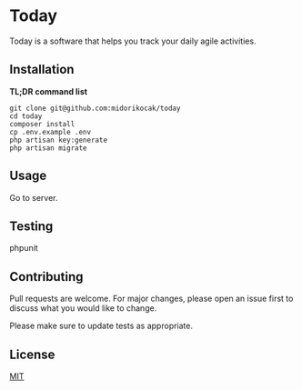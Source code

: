 # Today

Today is a software that helps you track your daily agile activities.

## Installation

**TL;DR command list**

    git clone git@github.com:midorikocak/today
    cd today
    composer install
    cp .env.example .env
    php artisan key:generate
    php artisan migrate

## Usage

Go to server.

## Testing

  phpunit

## Contributing
Pull requests are welcome. For major changes, please open an issue first to discuss what you would like to change.

Please make sure to update tests as appropriate.

## License
[MIT](https://choosealicense.com/licenses/mit/)
       
       
     
       
